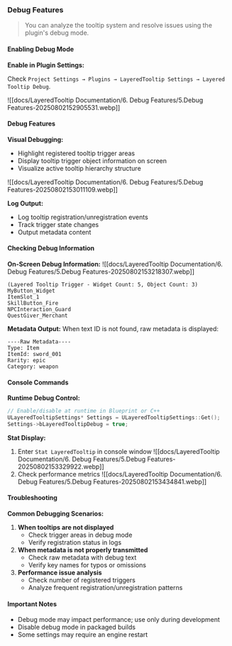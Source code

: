 ### Debug Features

> You can analyze the tooltip system and resolve issues using the plugin's debug mode.

#### Enabling Debug Mode

**Enable in Plugin Settings:**

Check `Project Settings → Plugins → LayeredTooltip Settings → Layered Tooltip Debug`.

![[docs/LayeredTooltip Documentation/6. Debug Features/5.Debug Features-20250802152905531.webp]]

#### Debug Features

**Visual Debugging:**

- Highlight registered tooltip trigger areas
- Display tooltip trigger object information on screen
- Visualize active tooltip hierarchy structure

![[docs/LayeredTooltip Documentation/6. Debug Features/5.Debug Features-20250802153011109.webp]]

**Log Output:**

- Log tooltip registration/unregistration events
- Track trigger state changes
- Output metadata content

#### Checking Debug Information

**On-Screen Debug Information:** ![[docs/LayeredTooltip Documentation/6. Debug Features/5.Debug Features-20250802153218307.webp]]

```
(Layered Tooltip Trigger - Widget Count: 5, Object Count: 3)
MyButton_Widget
ItemSlot_1
SkillButton_Fire
NPCInteraction_Guard
QuestGiver_Merchant
```

**Metadata Output:** When text ID is not found, raw metadata is displayed:

```
----Raw Metadata----
Type: Item
ItemId: sword_001
Rarity: epic
Category: weapon
```

#### Console Commands

**Runtime Debug Control:**

```cpp
// Enable/disable at runtime in Blueprint or C++
ULayeredTooltipSettings* Settings = ULayeredTooltipSettings::Get();
Settings->bLayeredTooltipDebug = true;
```

**Stat Display:**

1. Enter `Stat LayeredTooltip` in console window ![[docs/LayeredTooltip Documentation/6. Debug Features/5.Debug Features-20250802153329922.webp]]
2. Check performance metrics ![[docs/LayeredTooltip Documentation/6. Debug Features/5.Debug Features-20250802153434841.webp]]

#### Troubleshooting

**Common Debugging Scenarios:**

1. **When tooltips are not displayed**
    - Check trigger areas in debug mode
    - Verify registration status in logs
2. **When metadata is not properly transmitted**
    - Check raw metadata with debug text
    - Verify key names for typos or omissions
3. **Performance issue analysis**
    - Check number of registered triggers
    - Analyze frequent registration/unregistration patterns

#### Important Notes

- Debug mode may impact performance; use only during development
- Disable debug mode in packaged builds
- Some settings may require an engine restart